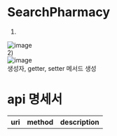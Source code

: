 # SearchPharmacy
1)
![image](https://user-images.githubusercontent.com/103106183/173493763-75c77f34-484f-4abb-9f33-8d195d3acf54.png)<br>
2)<br>
![image](https://user-images.githubusercontent.com/103106183/173493847-6fe70491-2326-4ec8-8f7f-548f96319dd7.png)<br>
생성자, getter, setter 메서드 생성


# api 명세서
<table>
  <tr>
    <th>uri</th>
    <th>method</th>
    <th>description</th>
  </tr>
  
</table>
